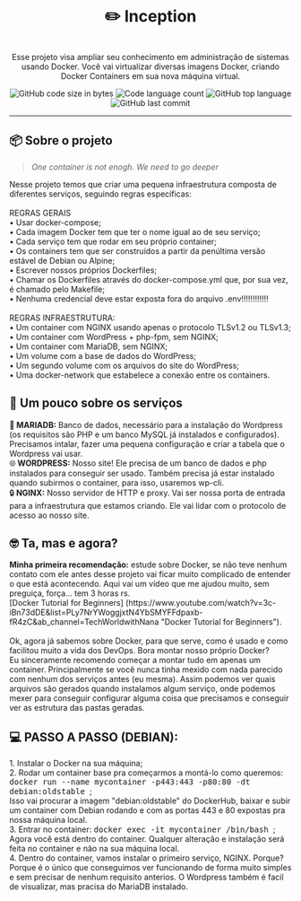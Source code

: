 <h1 align="center">
	✏️ Inception
</h1>

<p align="center"><br>
Esse projeto visa ampliar seu conhecimento em administração de sistemas usando Docker.
Você vai virtualizar diversas imagens Docker, criando Docker Containers em sua nova máquina virtual.<br>
</p>

<p align="center">
	<img alt="GitHub code size in bytes" src="https://img.shields.io/github/languages/code-size/rafaelabdm/Inception?color=lightblue" />
	<img alt="Code language count" src="https://img.shields.io/github/languages/count/rafaelabdm/Inception?color=yellow" />
	<img alt="GitHub top language" src="https://img.shields.io/github/languages/top/rafaelabdm/Inception?color=blue" />
	<img alt="GitHub last commit" src="https://img.shields.io/github/last-commit/rafaelabdm/Inception?color=green" />
</p>

---

<h2>📦 Sobre o projeto</h2>

> _One container is not enogh. We need to go deeper_
<p>
Nesse projeto temos que criar uma pequena infraestrutura composta de diferentes serviços, seguindo regras específicas:<br><br>
REGRAS GERAIS<br>
  • Usar docker-compose;<br>
  • Cada imagem Docker tem que ter o nome igual ao de seu serviço;<br>
  • Cada serviço tem que rodar em seu próprio container;<br>
  • Os containers tem que ser construídos a partir da penúltima versão estável de Debian ou Alpine;<br>
  • Escrever nossos próprios Dockerfiles;<br>
  • Chamar os Dockerfiles através do docker-compose.yml que, por sua vez, é chamado pelo Makefile;<br>
  • Nenhuma credencial deve estar exposta fora do arquivo .env!!!!!!!!!!!!<br>
  <br>
REGRAS INFRAESTRUTURA:<br>
  • Um container com NGINX usando apenas o protocolo TLSv1.2 ou TLSv1.3;<br>
  • Um container com WordPress + php-fpm, sem NGINX;<br>
  • Um container com MariaDB, sem NGINX;<br>
  • Um volume com a base de dados do WordPress;<br>
  • Um segundo volume com os arquivos do site do WordPress;<br>
  • Uma docker-network que estabelece a conexão entre os containers.<br>

</p>

<h2>🔨 Um pouco sobre os serviços</h2>

<p>
💾<b> MARIADB:</b> Banco de dados, necessário para a instalação do Wordpress (os requisitos são PHP e um banco MySQL já instalados e configurados). Precisamos intalar, 
fazer uma pequena configuração e criar a tabela que o Wordpress vai usar.<br>
🌐<b> WORDPRESS:</b> Nosso site! Ele precisa de um banco de dados e php instalados para conseguir ser usado. Também precisa já estar instalado quando subirmos o container, 
para isso, usaremos wp-cli.<br>
🔒<b> NGINX:</b> Nosso servidor de HTTP e proxy. Vai ser nossa porta de entrada para a infraestrutura que estamos criando. Ele vai lidar com o protocolo de acesso ao nosso site. <br>
</p>

<h2>🤓 Ta, mas e agora? </h2>
<p>
<b>Minha primeira recomendação:</b> estude sobre Docker, se não teve nenhum contato com ele antes desse projeto vai ficar muito complicado de entender o que está acontecendo. Aqui vai um 
vídeo que me ajudou muito, sem preguiça, força... tem 3 horas rs. <br>
[Docker Tutorial for Beginners] (https://www.youtube.com/watch?v=3c-iBn73dDE&list=PLy7NrYWoggjxtN4YbSMYFFdpaxb-fR4zC&ab_channel=TechWorldwithNana "Docker Tutorial for Beginners").
<br><br>
Ok, agora já sabemos sobre Docker, para que serve, como é usado e como facilitou muito a vida dos DevOps. Bora montar nosso próprio Docker?<br>
Eu sinceramente recomendo começar a montar tudo em apenas um container. Principalmente se você nunca tinha mexido com nada parecido com nenhum dos serviços antes (eu mesma). 
Assim podemos ver quais arquivos são gerados quando instalamos algum serviço, onde podemos mexer para conseguir configurar alguma coisa que precisamos e conseguir ver as 
estrutura das pastas geradas.<br>
</p>

<h2>💻 PASSO A PASSO (DEBIAN):</h2>
  1. Instalar o Docker na sua máquina;<br>
  2. Rodar um container base pra começarmos a montá-lo como queremos: <TT> docker run --name mycontainer -p443:443 -p80:80 -dt debian:oldstable </TT>; <br>
  Isso vai procurar a imagem "debian:oldstable" do DockerHub, baixar e subir um container com Debian rodando e com as portas 443 e 80 expostas pra nossa máquina local.<br>
  3. Entrar no container: <TT> docker exec -it mycontainer /bin/bash </TT>; <br>
  Agora você está dentro do container. Qualquer alteração e instalação será feita no container e não na sua máquina local.<br>
  4. Dentro do container, vamos instalar o primeiro serviço, NGINX. Porque? Porque é o único que conseguimos ver funcionando de forma muito simples e sem precisar de nenhum requisito 
  anterios. O Wordpress também é facil de visualizar, mas pracisa do MariaDB instalado.<br> 





